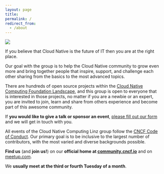 ```yaml
---
layout: page
title: 
permalink: /
redirect_from:
  - /about
---
```


<img src="{{ site.baseurl }}/images/cloudnativelinz-banner.png">

If you believe that Cloud Native is the future of IT then you are at the right place.

Our goal with the group is to help the Cloud Native community to grow even more and bring together people that inspire, support, and challenge each other sharing from the basics to the most advanced topics.

There are hundreds of open source projects within the [Cloud Native Computing Foundation Landscape](https://landscape.cncf.io/), and this group is open to everyone that is interested in those projects, no matter if you are a newbie or an expert, you are invited to join, learn and share from others experience and become part of this awesome community.

If **you would like to give a talk or sponsor an event**, [please fill out our form](https://forms.gle/9GPboKs4T5Yboq5c8) and we will get in touch with you.

All events of the Cloud Native Computing Linz group follow the [CNCF Code of Conduct](https://github.com/cncf/foundation/blob/main/code-of-conduct.md). Our primary goal is to be inclusive to the largest number of contributors, with the most varied and diverse backgrounds possible.

**Find us** (and **join us!**) on our **official home at [community.cncf.io](https://community.cncf.io/linz/)** and on [meetup.com](https://www.meetup.com/Cloud-Native-Computing-Linz/).

We **usually meet at the third or fourth Tuesday of a month**.
